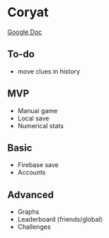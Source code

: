 # Coryat

[Google Doc](https://docs.google.com/document/d/1Zv8SKOVWy4V1g2C6xmQH91oUexX5lUQnp8sOtDngBns/edit?usp=sharing)

## To-do
- move clues in history

## MVP
- Manual game
- Local save
- Numerical stats

## Basic
- Firebase save
- Accounts

## Advanced
- Graphs
- Leaderboard (friends/global)
- Challenges